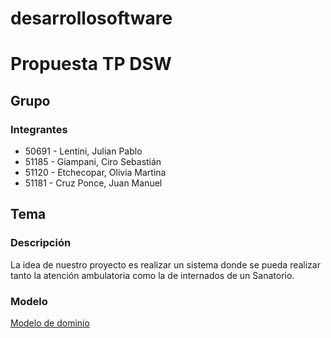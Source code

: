 # desarrollosoftware

# Propuesta TP DSW

## Grupo
### Integrantes
* 50691 - Lentini, Julian Pablo
* 51185 - Giampani, Ciro Sebastián
* 51120 - Etchecopar, Olivia Martina	
* 51181 - Cruz Ponce, Juan Manuel

## Tema
### Descripción
La idea de nuestro proyecto es realizar un sistema donde se pueda realizar tanto la atención ambulatoria como la de internados de un Sanatorio.

### Modelo
[Modelo de dominio](https://drive.google.com/file/d/1bk3Ce3X_GC5Qf9SOpfZHVr0mbWCVVrll/view?usp=sharing)
